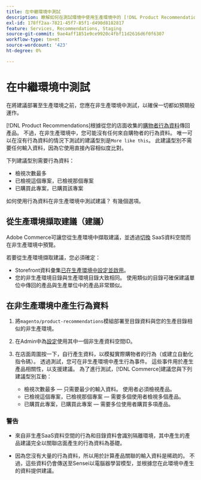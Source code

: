 ```yaml
---
title: 在中繼環境中測試
description: 瞭解如何在測試環境中使用生產環境中的 [!DNL Product Recommendations] 進行測試。
exl-id: 178ff2aa-7821-45f7-85f1-d490d8182817
feature: Services, Recommendations, Staging
source-git-commit: 9ae4aff1851e9ce9920c4fbf11d2616d6f0f6307
workflow-type: tm+mt
source-wordcount: '423'
ht-degree: 0%

---
```


# 在中繼環境中測試

在將建議部署至生產環境之前，您應在非生產環境中測試，以確保一切都如預期般運作。

[!DNL Product Recommendations]根據從您的店面收集的[購物者行為資料](behavioral-data.md)傳回產品。 不過，在非生產環境中，您可能沒有任何來自購物者的行為資料。 唯一可以在沒有行為資料的情況下測試的建議型別是`More like this`。 此建議型別不需要任何輸入資料，因為它使用直接內容相似度比對。

下列建議型別需要行為資料：

- 檢視次數最多
- 已檢視這個專案，已檢視那個專案
- 已購買此專案，已購買該專案

如何使用行為資料在非生產環境中測試建議？ 有幾個選項。

## 從生產環境擷取建議（建議）

Adobe Commerce可讓您從生產環境中擷取建議，並透過[切換](settings.md) SaaS資料空間而在非生產環境中預覽。

若要從生產環境擷取建議，您必須確定：

- Storefront資料彙集[已在生產環境中設定並啟用](install-configure.md)。
- 您的非生產環境目錄與生產環境目錄大致相同。 使用類似的目錄可確保建議單位中傳回的產品與生產單位中的產品非常類似。

## 在非生產環境中產生行為資料

1. 將`magento/product-recommendations`模組部署至目錄資料與您的生產目錄相似的非生產環境。

1. 在Admin中為[設定](https://experienceleague.adobe.com/docs/commerce-admin/config/services/saas.html)使用其中一個非生產資料空間ID。

1. 在店面周圍按一下，自行產生資料，以模擬實際購物者的行為（或建立自動化指令碼）。 透過測試，您可在非生產環境中產生行為事件。 這些事件用於產生產品相關性，以支援建議。 為了進行測試，[!DNL Commerce]建議您與下列建議型別互動：

   - 檢視次數最多 — 只需要最少的輸入資料。 使用者必須檢視產品。
   - 已檢視這個專案，已檢視那個專案 — 需要多個使用者檢視多個產品。
   - 已購買此專案，已購買此專案 — 需要多位使用者購買多項產品。

### 警告

- 來自非生產SaaS資料空間的行為和目錄資料會識別隔離環境，其中產生的產品建議完全以關聯店面產生的行為資料為基礎。

- 因為您沒有大量的行為資料，所以用於計算產品關聯的輸入資料是稀疏的。 不過，這些資料仍會傳送至Sensei以電腦器學習模型，並根據您在此環境中產生的資料提供建議。
